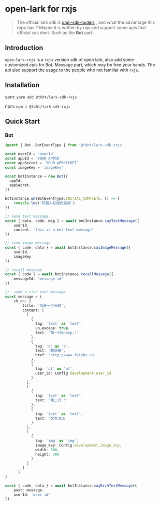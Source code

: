 # open-lark for rxjs

> The official lark sdk is [oapi-sdk-nodejs](https://github.com/larksuite/oapi-sdk-nodejs) , and what the advantage this
> repo has ? Maybe it is written by rxjs and support some apis that official sdk dont. Such as the **Bot** part.
>

## Introduction

`open-lark-rxjs` is a `rxjs` version sdk of open lark, also add some customized apis for Bot, Message part, which may be free
your hands. The api also support the usage to the people who
not familiar with `rxjs`.

## Installation

yarn: `yarn add @tbht/lark-sdk-rxjs`

npm: `npm i @tbht/lark-sdk-rxjs`

## Quick Start

### Bot

```typescript
import { Bot, BotEventType } from '@tbht/lark-sdk-rxjs'

const userId = 'userId'
const appId = `YOUR APPID`
const appSecret = `YOUR APPSECRET`
const imageKey = 'imageKey'

const botInstance = new Bot({
  appId,
  appSecret,
})

botInstance.on(BotEventType.INITIAL_COMPLETE, () => {
    console.log('机器人初始化完成')
})

// send text message
const { data, code, msg } = await botInstance.sayTextMessage({
    userId,
    content: 'this is a bot text message'
})

// send image message
const { code, data } = await botInstance.sayImageMessage({
    userId,
    imageKey
})

// recall message
const { code } = await botInstance.recallMessage({
    messageId: 'message id'
})

//  send a rich text message
const message = {
    zh_cn: {
        title: '我是一个标题',
        content: [
          [
            {
              tag: 'text' as 'text',
              un_escape: true,
              text: '第一行&nbsp;:'
            },
            {
              tag: 'a' as 'a',
              text: '超链接',
              href: 'http://www.feishu.cn'
            },
            {
              tag: 'at' as 'at',
              user_id: Config.development.user_id
            }
          ],
          [
            {
              tag: 'text' as 'text',
              text: '第二行 :'
            },
            {
              tag: 'text' as 'text',
              text: '文本测试'
            }
          ],
          [
            {
              tag: 'img' as 'img',
              image_key: Config.development.image_key,
              width: 300,
              height: 300
            }
          ]
        ]
      }
}

const { code, data } = await botInstance.sayRichTextMessage({
    post: message,
    userId: 'user id'
})

```

